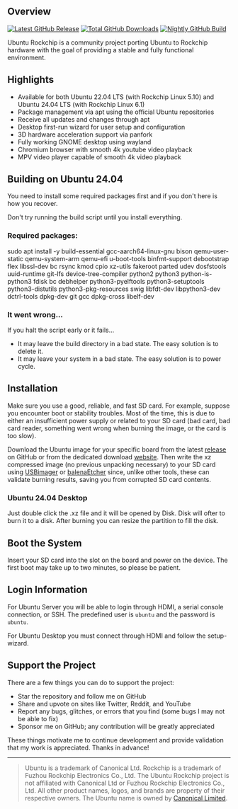 ## Overview

[![Latest GitHub Release](https://img.shields.io/github/release/Joshua-Riek/ubuntu-rockchip.svg?label=Latest%20Release)](https://github.com/Joshua-Riek/ubuntu-rockchip/releases/latest)
[![Total GitHub Downloads](https://img.shields.io/github/downloads/Joshua-Riek/ubuntu-rockchip/total.svg?&color=E95420&label=Total%20Downloads)](https://github.com/Joshua-Riek/ubuntu-rockchip/releases)
[![Nightly GitHub Build](https://github.com/Joshua-Riek/ubuntu-rockchip/actions/workflows/nightly.yml/badge.svg)](https://github.com/Joshua-Riek/ubuntu-rockchip/actions/workflows/nightly.yml)

Ubuntu Rockchip is a community project porting Ubuntu to Rockchip hardware with the goal of providing a stable and fully functional environment.

## Highlights

* Available for both Ubuntu 22.04 LTS (with Rockchip Linux 5.10) and Ubuntu 24.04 LTS (with Rockchip Linux 6.1)
* Package management via apt using the official Ubuntu repositories
* Receive all updates and changes through apt
* Desktop first-run wizard for user setup and configuration
* 3D hardware acceleration support via panfork
* Fully working GNOME desktop using wayland
* Chromium browser with smooth 4k youtube video playback
* MPV video player capable of smooth 4k video playback

## Building on Ubuntu 24.04

You need to install some required packages first and if you don't here is how you recover.

Don't try running the build script until you install everything. 

### Required packages:
sudo apt install -y build-essential gcc-aarch64-linux-gnu bison qemu-user-static qemu-system-arm qemu-efi u-boot-tools binfmt-support debootstrap flex libssl-dev bc rsync kmod cpio xz-utils fakeroot parted udev dosfstools uuid-runtime git-lfs device-tree-compiler python2 python3 python-is-python3 fdisk bc debhelper python3-pyelftools python3-setuptools python3-distutils python3-pkg-resources swig libfdt-dev libpython3-dev dctrl-tools dpkg-dev git gcc dpkg-cross libelf-dev

### It went wrong...

If you halt the script early or it fails...

* It may leave the build directory in a bad state. The easy solution is to delete it.
* It may leave your system in a bad state. The easy solution is to power cycle.

## Installation

Make sure you use a good, reliable, and fast SD card. For example, suppose you encounter boot or stability troubles. Most of the time, this is due to either an insufficient power supply or related to your SD card (bad card, bad card reader, something went wrong when burning the image, or the card is too slow).

Download the Ubuntu image for your specific board from the latest [release](https://github.com/Joshua-Riek/ubuntu-rockchip/releases) on GitHub or from the dedicated download [website](https://joshua-riek.github.io/ubuntu-rockchip-download/). Then write the xz compressed image (no previous unpacking necessary) to your SD card using [USBimager](https://bztsrc.gitlab.io/usbimager/) or [balenaEtcher](https://www.balena.io/etcher) since, unlike other tools, these can validate burning results, saving you from corrupted SD card contents.

### Ubuntu 24.04 Desktop

Just double click the .xz file and it will be opened by Disk. Disk will ofter to burn it to a disk. After burning you can resize the partition to fill the disk.

## Boot the System

Insert your SD card into the slot on the board and power on the device. The first boot may take up to two minutes, so please be patient.

## Login Information

For Ubuntu Server you will be able to login through HDMI, a serial console connection, or SSH. The predefined user is `ubuntu` and the password is `ubuntu`.

For Ubuntu Desktop you must connect through HDMI and follow the setup-wizard.

## Support the Project

There are a few things you can do to support the project:

* Star the repository and follow me on GitHub
* Share and upvote on sites like Twitter, Reddit, and YouTube
* Report any bugs, glitches, or errors that you find (some bugs I may not be able to fix)
* Sponsor me on GitHub; any contribution will be greatly appreciated

These things motivate me to continue development and provide validation that my work is appreciated. Thanks in advance!

---
> Ubuntu is a trademark of Canonical Ltd. Rockchip is a trademark of Fuzhou Rockchip Electronics Co., Ltd. The Ubuntu Rockchip project is not affiliated with Canonical Ltd or Fuzhou Rockchip Electronics Co., Ltd. All other product names, logos, and brands are property of their respective owners. The Ubuntu name is owned by [Canonical Limited](https://ubuntu.com/).
